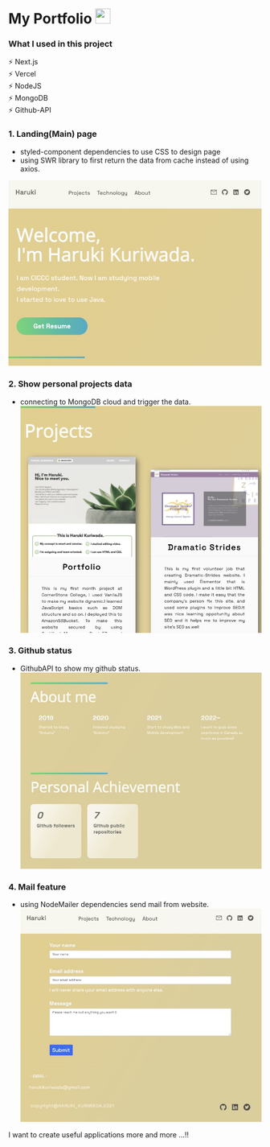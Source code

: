 # My Portfolio <img width="30px" height="30px" src="https://camo.githubusercontent.com/92ec9eb7eeab7db4f5919e3205918918c42e6772562afb4112a2909c1aaaa875/68747470733a2f2f6173736574732e76657263656c2e636f6d2f696d6167652f75706c6f61642f76313630373535343338352f7265706f7369746f726965732f6e6578742d6a732f6e6578742d6c6f676f2e706e67">

### What I used in this project
⚡️ Next.js <br/>
⚡️ Vercel <br/>
⚡️ NodeJS <br/>
⚡️ MongoDB <br/>
⚡️ Github-API <br/>

### 1. Landing(Main) page
- styled-component dependencies to use CSS to design page 
- using SWR library to first return the data from cache instead of using axios.
 <img src="./images/landing.jpeg">
 
### 2. Show personal projects data
- connecting to MongoDB cloud and trigger the data.
   <img src="./images/project.jpeg">

### 3. Github status
- GithubAPI to show my github status.
   <img src="./images/github.jpeg">
  
### 4. Mail feature
- using NodeMailer dependencies send mail from website.
  <img src="./images/mail.jpeg">

I want to create useful applications more and more ...!!
